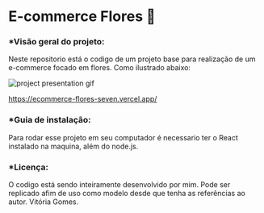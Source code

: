 # E-commerce Flores 💮

### *Visão geral do projeto: 
Neste repositorio está o codigo de um projeto base para realização de um e-commerce focado em flores. Como ilustrado abaixo:

![project presentation gif](https://github.com/vitoriacgomes/E-commerce-flores/blob/master/assets/project_presentation.gif?raw=true)

https://ecommerce-flores-seven.vercel.app/

### *Guia de instalação: 
Para rodar esse projeto em seu computador é necessario ter o React instalado na maquina, além do node.js.

### *Licença: 
O codigo está sendo inteiramente desenvolvido por mim. Pode ser replicado afim de uso como modelo desde que tenha as referências ao autor. Vitória Gomes.

